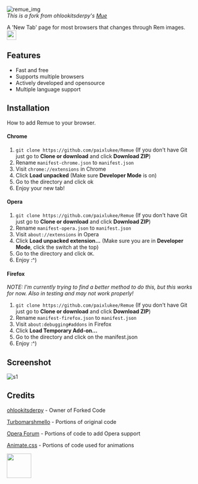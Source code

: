 ![remue_img](https://image.ibb.co/cs9RLA/Logo-Makr-1-Snn-Do.png)<br>
*This is a fork from ohlookitsderpy's [Mue](https://github.com/ohlookitsderpy/Mue)*

A 'New Tab' page for most browsers that changes through Rem images. <img src="https://discordemoji.com/assets/emoji/RemKiss.png" height="25">

## Features
* Fast and free
* Supports multiple browsers
* Actively developed and opensource
* Multiple language support

## Installation
How to add Remue to your browser.

#### Chrome
1. ``git clone https://github.com/paixlukee/Remue`` (If you don't have Git just go to **Clone or download** and click **Download ZIP**)
2. Rename ``manifest-chrome.json`` to ``manifest.json``
3. Visit ``chrome://extensions`` in Chrome
4. Click **Load unpacked** (Make sure **Developer Mode** is on)
5. Go to the directory and click ok
6. Enjoy your new tab!
#### Opera
1. ``git clone https://github.com/paixlukee/Remue`` (If you don't have Git just go to **Clone or download** and click **Download ZIP**)
2. Rename ``manifest-opera.json`` to ``manifest.json``
3. Visit ``about://extensions`` in Opera
4. Click **Load unpacked extension...** (Make sure you are in **Developer Mode**, click the switch at the top)
5. Go to the directory and click `OK`.
6. Enjoy :^)

#### Firefox
*NOTE: I'm currently trying to find a better method to do this, but this works for now. Also in testing and may not work properly!*
1. ``git clone https://github.com/paixlukee/Remue`` (If you don't have Git just go to **Clone or download** and click **Download ZIP**)
2. Rename ``manifest-firefox.json`` to ``manifest.json``
3. Visit ``about:debugging#addons`` in Firefox
4. Click **Load Temporary Add-on...**
5. Go to the directory and click on the manifest.json
6. Enjoy :^)

## Screenshot
![s1](https://image.ibb.co/kGFp7q/r1.jpg)


## Credits
[ohlookitsderpy](https://github.com/ohlookitsderpy/Mue) - Owner of Forked Code

[Turbomarshmello](https://github.com/TurboMarshmello) - Portions of original code

[Opera Forum](https://forums.opera.com/topic/25046/how-to-disable-completely-the-speed-dial/14) - Portions of code to add Opera support

[Animate.css](https://daneden.github.io/animate.css/) - Portions of code used for animations

<img src="https://image.ibb.co/jbHmnq/m.jpg" height="65"><br>
